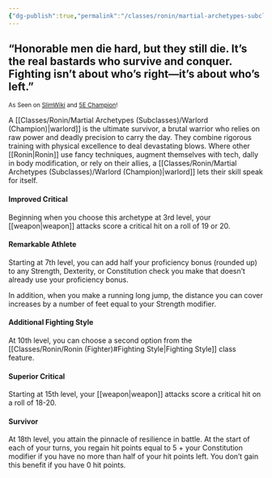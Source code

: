 ```yaml
---
{"dg-publish":true,"permalink":"/classes/ronin/martial-archetypes-subclasses/warlord-champion/","noteIcon":"","updated":"2025-03-23T16:10:49.889-07:00"}
---
```


## “Honorable men die hard, but they still die. It’s the real bastards who survive and conquer. Fighting isn’t about who’s right—it’s about who’s left.”
<sub>As Seen on [SlimWiki](https://slimwiki.com/carbon-pink/public-wiki-w-knoldiw/warlord) and [5E Champion](https://dnd5e.wikidot.com/fighter:champion)!</sub>

A [[Classes/Ronin/Martial Archetypes (Subclasses)/Warlord (Champion)\|warlord]] is the ultimate survivor, a brutal warrior who relies on raw power and deadly precision to carry the day. They combine rigorous training with physical excellence to deal devastating blows. Where other [[Ronin\|Ronin]] use fancy techniques, augment themselves with tech, dally in body modification, or rely on their allies, a [[Classes/Ronin/Martial Archetypes (Subclasses)/Warlord (Champion)\|warlord]] lets their skill speak for itself.

#### Improved Critical
Beginning when you choose this archetype at 3rd level, your [[weapon\|weapon]] attacks score a critical hit on a roll of 19 or 20.

#### Remarkable Athlete
Starting at 7th level, you can add half your proficiency bonus (rounded up) to any Strength, Dexterity, or Constitution check you make that doesn’t already use your proficiency bonus.

In addition, when you make a running long jump, the distance you can cover increases by a number of feet equal to your Strength modifier.

#### Additional Fighting Style
At 10th level, you can choose a second option from the [[Classes/Ronin/Ronin (Fighter)#Fighting Style\|Fighting Style]] class feature.

#### Superior Critical
Starting at 15th level, your [[weapon\|weapon]] attacks score a critical hit on a roll of 18-20.

#### Survivor
At 18th level, you attain the pinnacle of resilience in battle. At the start of each of your turns, you regain hit points equal to 5 + your Constitution modifier if you have no more than half of your hit points left. You don’t gain this benefit if you have 0 hit points.